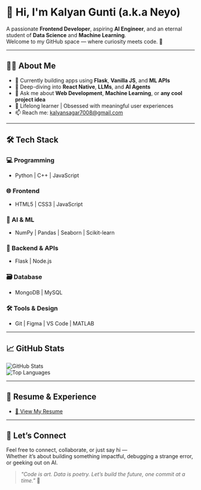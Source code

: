 # 👋 Hi, I'm Kalyan Gunti (a.k.a Neyo)

A passionate **Frontend Developer**, aspiring **AI Engineer**, and an eternal student of **Data Science** and **Machine Learning**.  
Welcome to my GitHub space — where curiosity meets code. 🚀

---

## 👨‍💻 About Me

- 🔭 Currently building apps using **Flask**, **Vanilla JS**, and **ML APIs**
- 🌱 Deep-diving into **React Native**, **LLMs**, and **AI Agents**
- 💬 Ask me about **Web Development**, **Machine Learning**, or **any cool project idea**
- 🧠 Lifelong learner | Obsessed with meaningful user experiences
- 📫 Reach me: [kalyansagar7008@gmail.com](mailto:kalyansagar7008@gmail.com)

---

## 🛠️ Tech Stack

### 💻 Programming
- Python | C++ | JavaScript

### 🌐 Frontend
- HTML5 | CSS3 | JavaScript

### 🧠 AI & ML
- NumPy | Pandas | Seaborn | Scikit-learn

### 🧰 Backend & APIs
- Flask | Node.js

### 🗃️ Database
- MongoDB | MySQL

### 🛠️ Tools & Design
- Git | Figma | VS Code | MATLAB

---

## 📈 GitHub Stats

![GitHub Stats](https://github-readme-stats.vercel.app/api?username=guntikalyan&show_icons=true&theme=radical)  
![Top Languages](https://github-readme-stats.vercel.app/api/top-langs/?username=guntikalyan&layout=compact&theme=radical)

---

## 📄 Resume & Experience

- [📎 View My Resume](https://drive.google.com/file/d/1ziVYVWSiRFOEscaSR6sDHh_oWSTrgldy/view?usp=sharing)

---

## 🤝 Let’s Connect

Feel free to connect, collaborate, or just say hi —  
Whether it’s about building something impactful, debugging a strange error, or geeking out on AI.

> *"Code is art. Data is poetry. Let’s build the future, one commit at a time."* 🌟
